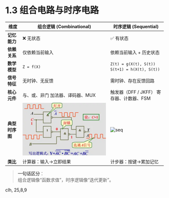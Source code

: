 # 1.3 组合电路与时序电路

| 维度           | 组合逻辑 (Combinational)                                     | 时序逻辑 (Sequential)                                        |
| -------------- | ------------------------------------------------------------ | ------------------------------------------------------------ |
| **记忆能力**   | ❌ 无状态                                                     | ✅ 有状态                                                     |
| **依赖关系**   | 仅依赖当前输入                                               | 依赖当前输入 + 历史状态                                      |
| **数学模型**   | `Z = f(X)`                                                   | `Z(t) = g(X(t), S(t))` `S(t+1) = h(X(t), S(t))`              |
| **信号特征**   | 无时钟、无反馈                                               | 需时钟、存在反馈回路                                         |
| **核心元件**   | 与、或、非门 加法器、译码器、MUX                             | 触发器（DFF / JKFF） 寄存器、计数器、FSM                     |
| **典型时序图** | ![comb](../static/8c1001e93901213fb80eb767ccbf21d12f2eb9383f4d.png) | ![seq](https://www.elecfans.com/article/UploadPic/2009-3/2009330162926464.gif) |
| **类比**       | 计算器：输入→立即结果                                        | 计步器：按键→累加记忆                                        |

> **一句话区分**：  
> 组合逻辑像“函数求值”，时序逻辑像“迭代更新”。

clh,
25,8,9
